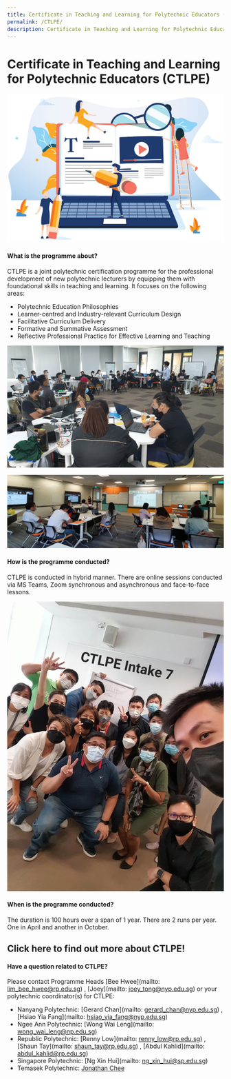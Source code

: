 ```yaml
---
title: Certificate in Teaching and Learning for Polytechnic Educators (CTLPE)
permalink: /CTLPE/
description: Certificate in Teaching and Learning for Polytechnic Educators (CTLPE)
---
```



# Certificate in Teaching and Learning for Polytechnic Educators (CTLPE)

![](/images/127315465_ML2.jpg)

#### What is the programme about?

CTLPE is a joint polytechnic certification programme for the professional development of new polytechnic lecturers by equipping them with foundational skills in teaching and learning. 
It focuses on the following areas:
* Polytechnic Education Philosophies
* Learner-centred and Industry-relevant Curriculum Design
* Facilitative Curriculum Delivery
* Formative and Summative Assessment
* Reflective Professional Practice for Effective Learning and Teaching

![](/images/ctlpe%20intake%207%20pic%201.png)

![](/images/ctlpe%20intake%207%20pic%205.png)

#### How is the programme conducted?

CTLPE is conducted in hybrid manner. There are online sessions conducted via MS Teams, Zoom synchronous and asynchronous and face-to-face lessons.

![](/images/ctlpe%20intake%207%20pic%203.jpg)

#### When is the programme conducted?

The duration is 100 hours over a span of 1 year. There are 2 runs per year. One in April and another in October.



## Click here to find out more about CTLPE!




#### Have a question related to CTLPE?

Please contact Programme Heads [Bee Hwee](mailto: lim_bee_hwee@rp.edu.sg) , [Joey](mailto: joey_tong@nyp.edu.sg) or your polytechnic coordinator(s) for CTLPE:

* Nanyang Polytechnic: [Gerard Chan](mailto: gerard_chan@nyp.edu.sg) , [Hsiao Yia Fang](mailto: hsiao_yia_fang@nyp.edu.sg)
* Ngee Ann Polytechnic: [Wong Wai Leng](mailto: wong_wai_leng@np.edu.sg)
* Republic Polytechnic: [Renny Low](mailto: renny_low@rp.edu.sg) , [Shaun Tay](mailto: shaun_tay@rp.edu.sg) , [Abdul Kahlid](mailto: abdul_kahlid@rp.edu.sg)
* Singapore Polytechnic: [Ng Xin Hui](mailto: ng_xin_hui@sp.edu.sg)
* Temasek Polytechnic: [Jonathan Chee](jonathan_chee@tp.edu.sg)